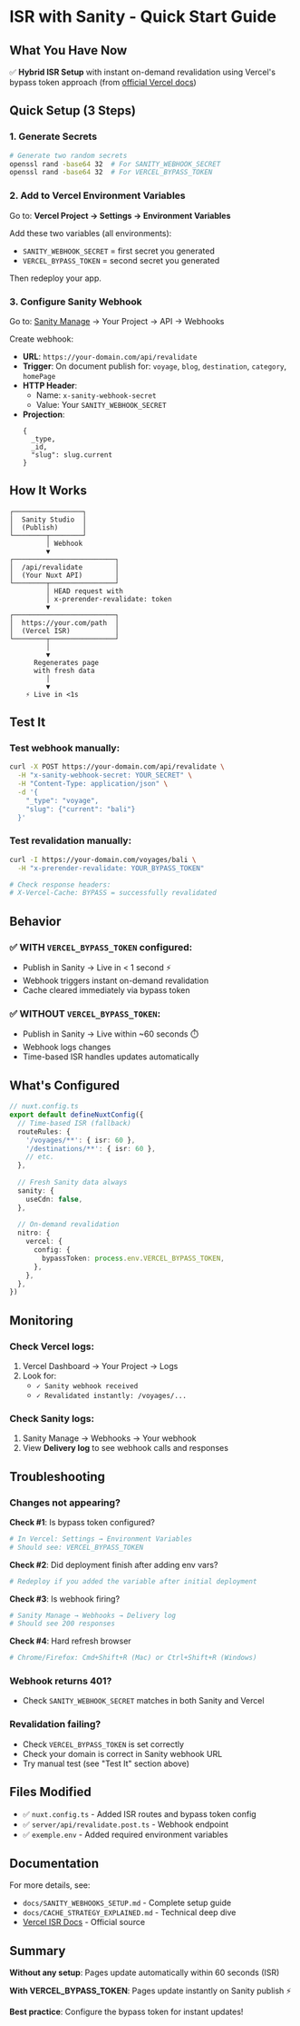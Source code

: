 # ISR with Sanity - Quick Start Guide

## What You Have Now

✅ **Hybrid ISR Setup** with instant on-demand revalidation using Vercel's bypass token approach (from [official Vercel docs](https://vercel.com/docs/incremental-static-regeneration/quickstart?framework=nuxt#on-demand-revalidation))

## Quick Setup (3 Steps)

### 1. Generate Secrets

```bash
# Generate two random secrets
openssl rand -base64 32  # For SANITY_WEBHOOK_SECRET
openssl rand -base64 32  # For VERCEL_BYPASS_TOKEN
```

### 2. Add to Vercel Environment Variables

Go to: **Vercel Project → Settings → Environment Variables**

Add these two variables (all environments):
- `SANITY_WEBHOOK_SECRET` = first secret you generated
- `VERCEL_BYPASS_TOKEN` = second secret you generated

Then redeploy your app.

### 3. Configure Sanity Webhook

Go to: [Sanity Manage](https://www.sanity.io/manage) → Your Project → API → Webhooks

Create webhook:
- **URL**: `https://your-domain.com/api/revalidate`
- **Trigger**: On document publish for: `voyage`, `blog`, `destination`, `category`, `homePage`
- **HTTP Header**: 
  - Name: `x-sanity-webhook-secret`
  - Value: Your `SANITY_WEBHOOK_SECRET`
- **Projection**: 
  ```groq
  {
    _type,
    _id,
    "slug": slug.current
  }
  ```

## How It Works

```
┌─────────────────┐
│  Sanity Studio  │
│  (Publish)      │
└────────┬────────┘
         │ Webhook
         ▼
┌─────────────────────────┐
│  /api/revalidate        │
│  (Your Nuxt API)        │
└────────┬────────────────┘
         │ HEAD request with
         │ x-prerender-revalidate: token
         ▼
┌─────────────────────────┐
│  https://your.com/path  │
│  (Vercel ISR)           │
└────────┬────────────────┘
         │
         ▼
      Regenerates page
      with fresh data
         │
         ▼
    ⚡ Live in <1s
```

## Test It

### Test webhook manually:

```bash
curl -X POST https://your-domain.com/api/revalidate \
  -H "x-sanity-webhook-secret: YOUR_SECRET" \
  -H "Content-Type: application/json" \
  -d '{
    "_type": "voyage",
    "slug": {"current": "bali"}
  }'
```

### Test revalidation manually:

```bash
curl -I https://your-domain.com/voyages/bali \
  -H "x-prerender-revalidate: YOUR_BYPASS_TOKEN"

# Check response headers:
# X-Vercel-Cache: BYPASS = successfully revalidated
```

## Behavior

### ✅ WITH `VERCEL_BYPASS_TOKEN` configured:
- Publish in Sanity → Live in < 1 second ⚡
- Webhook triggers instant on-demand revalidation
- Cache cleared immediately via bypass token

### ✅ WITHOUT `VERCEL_BYPASS_TOKEN`:
- Publish in Sanity → Live within ~60 seconds ⏱️
- Webhook logs changes
- Time-based ISR handles updates automatically

## What's Configured

```typescript
// nuxt.config.ts
export default defineNuxtConfig({
  // Time-based ISR (fallback)
  routeRules: {
    '/voyages/**': { isr: 60 },
    '/destinations/**': { isr: 60 },
    // etc.
  },
  
  // Fresh Sanity data always
  sanity: {
    useCdn: false,
  },
  
  // On-demand revalidation
  nitro: {
    vercel: {
      config: {
        bypassToken: process.env.VERCEL_BYPASS_TOKEN,
      },
    },
  },
})
```

## Monitoring

### Check Vercel logs:
1. Vercel Dashboard → Your Project → Logs
2. Look for:
   - `✓ Sanity webhook received`
   - `✓ Revalidated instantly: /voyages/...`

### Check Sanity logs:
1. Sanity Manage → Webhooks → Your webhook
2. View **Delivery log** to see webhook calls and responses

## Troubleshooting

### Changes not appearing?

**Check #1**: Is bypass token configured?
```bash
# In Vercel: Settings → Environment Variables
# Should see: VERCEL_BYPASS_TOKEN
```

**Check #2**: Did deployment finish after adding env vars?
```bash
# Redeploy if you added the variable after initial deployment
```

**Check #3**: Is webhook firing?
```bash
# Sanity Manage → Webhooks → Delivery log
# Should see 200 responses
```

**Check #4**: Hard refresh browser
```bash
# Chrome/Firefox: Cmd+Shift+R (Mac) or Ctrl+Shift+R (Windows)
```

### Webhook returns 401?
- Check `SANITY_WEBHOOK_SECRET` matches in both Sanity and Vercel

### Revalidation failing?
- Check `VERCEL_BYPASS_TOKEN` is set correctly
- Check your domain is correct in Sanity webhook URL
- Try manual test (see "Test It" section above)

## Files Modified

- ✅ `nuxt.config.ts` - Added ISR routes and bypass token config
- ✅ `server/api/revalidate.post.ts` - Webhook endpoint
- ✅ `exemple.env` - Added required environment variables

## Documentation

For more details, see:
- `docs/SANITY_WEBHOOKS_SETUP.md` - Complete setup guide
- `docs/CACHE_STRATEGY_EXPLAINED.md` - Technical deep dive
- [Vercel ISR Docs](https://vercel.com/docs/incremental-static-regeneration/quickstart?framework=nuxt#on-demand-revalidation) - Official source

## Summary

**Without any setup**: Pages update automatically within 60 seconds (ISR)

**With VERCEL_BYPASS_TOKEN**: Pages update instantly on Sanity publish ⚡

**Best practice**: Configure the bypass token for instant updates!

